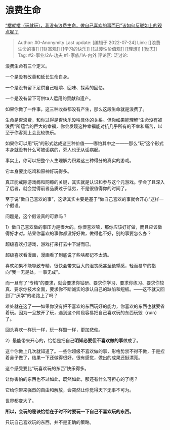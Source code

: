 # 浪费生命
[“摆就摆（玩就玩），我没有浪费生命，做自己喜欢的事而已”该如何反驳如上的观点呢？](https://www.zhihu.com/question/530697371/answer/2589592244)

> Author: #0-Anonymity
> Last update: [编辑于 2022-07-24]
> Link: [[浪费生命的事]] [[财富观]] [[学习的快乐]] [[过渡性价值观]] [[理想]] [[励志]]
> Tag: #2-事业/2A-功夫 #1-家族/1A-内外
> 评论区:
> 泛讨论:

浪费生命有三个定义。

一个是没有改善和延长生命自身。

一个是没有留下足供自己咀嚼、回味、探索的回忆。

一个是没有留下可供ta人运用的贡献和遗产。

如果你做了一件事，这三种收益都没有产生，那么这段生命就是浪费了。

生命是否浪费，和你过得是否快乐没啥具体的关系。但你如果能理解“生命没有被浪费”所蕴含的巨大的幸福，你会发现这种幸福能对抗几乎所有的不幸和痛苦，以至于你客观上会比较快乐。

如果你可以用“玩”的形式达成这三种价值——哪怕其中之一——那么“玩“这个形式本身就没有什么可被诟病的，旁人也无从诟病起。

事实上，你可以把整个人生理解为积累这三种得分的真实的游戏。

它本身要比吃鸡和原神好玩得多。

真正能戒除游戏瘾和网瘾的关键，其实就是认识和参与这个元游戏。学会了且深入了后者，就会觉得前者品质过于低劣，不是很值得你的时间了。

至于说“做自己喜欢的事”，这话其实主要是基于“做自己喜欢的事就会开心”这样一个假设。

问题是，这个假设真的可靠吗？

1）做自己喜欢做的事压力是很大的。你很喜欢嘛，那你应该好好做，而且应该做得好才对。结果你喜欢的事你都没好好做，做得也不好，别的事要怎么办？

超级喜欢打游戏，游戏打来打去中下游而已。

超级喜欢看漫画，漫画看了到底说了些啥都记不太清。

喜欢如果不能导致专精，很快会带来巨大的沮丧感甚至绝望感，轻而易举的指向“我一无是处，一事无成”。

而一旦有了“专精”的要求，就会要求你钻研、要求你学习、要求你练习、要求你较真、要求你技术全面，要求你不断诚实的承认自己的缺陷和短板。——这不就又回到了“厌学”的老路上了吗？

难处就在这了——如果你没有把不喜欢的东西玩好的能力，你喜欢的东西也就要省着玩。因为一旦放开了玩，遇到这个阶段容易把自己喜欢玩的东西玩毁（ruin）了。

回头喜欢一样玩一样，玩一样毁一样，更加悲催。

2）最能带来开心的，恰恰是把自己**明知必要但不喜欢做的事**做成了。

这个你做上几次就知道了。一些你超级不喜欢做的事，形格势禁不得不做，于是捏着鼻子做了，结果一下还做得很好，很有感觉，做出的成果还挺漂亮。

这个感受要比“玩喜欢玩的东西”快乐得多。

让你害怕的东西也不过如此，既然如此，那还有什么可担心的了呢？

它给你带来强烈的自由和解放，会突然让你觉得天下无事不可为。

世界都变大了。

**所以，会玩的秘诀恰恰在于时不时要玩一下自己不喜欢玩的东西。**

只玩自己喜欢玩的东西，并不是正确的策略。
